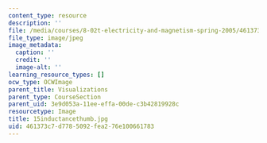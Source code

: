 ```yaml
---
content_type: resource
description: ''
file: /media/courses/8-02t-electricity-and-magnetism-spring-2005/461373c7d7785092fea276e100661783_15inductancethumb.jpg
file_type: image/jpeg
image_metadata:
  caption: ''
  credit: ''
  image-alt: ''
learning_resource_types: []
ocw_type: OCWImage
parent_title: Visualizations
parent_type: CourseSection
parent_uid: 3e9d053a-11ee-effa-00de-c3b42819928c
resourcetype: Image
title: 15inductancethumb.jpg
uid: 461373c7-d778-5092-fea2-76e100661783
---
```


